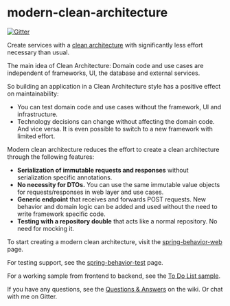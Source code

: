 # modern-clean-architecture
[![Gitter](https://badges.gitter.im/requirementsascode/community.svg)](https://gitter.im/requirementsascode/community?utm_source=badge&utm_medium=badge&utm_campaign=pr-badge)

Create services with a [clean architecture](https://blog.cleancoder.com/uncle-bob/2012/08/13/the-clean-architecture.html) with significantly less effort necessary than usual.

The main idea of Clean Architecture: Domain code and use cases are independent of frameworks, UI, the database and external services.

So building an application in a Clean Architecture style has a positive effect on maintainability:
* You can test domain code and use cases without the framework, UI and infrastructure.
* Technology decisions can change without affecting the domain code. And vice versa. It is even possible to switch to a new framework with limited effort.

Modern clean architecture reduces the effort to create a clean architecture through the following features:
* **Serialization of immutable requests and responses** without serialization specific annotations.
* **No necessity for DTOs.** You can use the same immutable value objects for requests/responses in web layer and use cases. 
* **Generic endpoint** that receives and forwards POST requests. New behavior and domain logic can be added and used without the need to write framework specific code.
* **Testing with a repository double** that acts like a normal repository. No need for mocking it.

To start creating a modern clean architecture, visit the [spring-behavior-web](https://github.com/bertilmuth/modern-clean-architecture/tree/main/spring-behavior-web) page.

For testing support, see the [spring-behavior-test](https://github.com/bertilmuth/modern-clean-architecture/tree/main/spring-behavior-test) page.

For a working sample from frontend to backend, see the [To Do List sample](https://github.com/bertilmuth/modern-clean-architecture/tree/main/samples/todolist).

If you have any questions, see the [Questions & Answers](https://github.com/bertilmuth/modern-clean-architecture/wiki/Questions-&-Answers) on the wiki. Or chat with me on Gitter.

